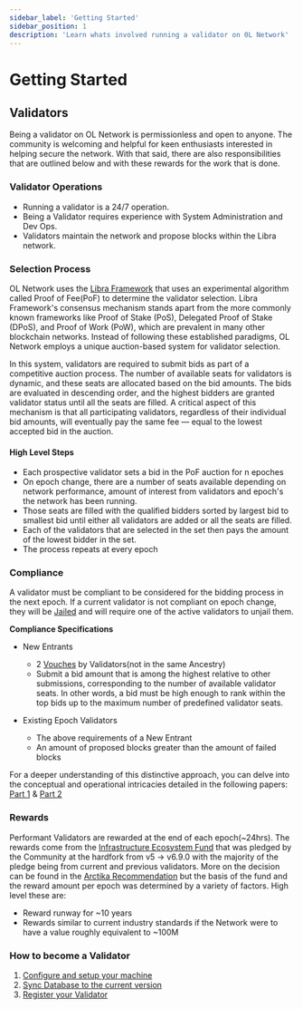```yaml
---
sidebar_label: 'Getting Started'
sidebar_position: 1
description: 'Learn whats involved running a validator on 0L Network'
---
```

# Getting Started

## Validators

Being a validator on OL Network is permissionless and open to anyone. The community is welcoming and helpful for keen enthusiasts interested in helping secure the network. With that said, there are also responsibilities that are outlined below and with these rewards for the work that is done.

### Validator Operations
- Running a validator is a 24/7 operation. 
- Being a Validator requires experience with System Administration and Dev Ops.
- Validators maintain the network and propose blocks within the Libra network. 

### Selection Process
OL Network uses the [Libra Framework](https://github.com/0LNetworkCommunity/libra-framework) that uses an experimental algorithm called Proof of Fee(PoF) to determine the validator selection. Libra Framework's consensus mechanism stands apart from the more commonly known frameworks like Proof of Stake (PoS), Delegated Proof of Stake (DPoS), and Proof of Work (PoW), which are prevalent in many other blockchain networks. Instead of following these established paradigms, OL Network employs a unique auction-based system for validator selection.

In this system, validators are required to submit bids as part of a competitive auction process. The number of available seats for validators is dynamic, and these seats are allocated based on the bid amounts. The bids are evaluated in descending order, and the highest bidders are granted validator status until all the seats are filled. A critical aspect of this mechanism is that all participating validators, regardless of their individual bid amounts, will eventually pay the same fee — equal to the lowest accepted bid in the auction.

#### High Level Steps
- Each prospective validator sets a bid in the PoF auction for n epoches
- On epoch change, there are a number of seats available depending on network performance, amount of interest from validators and epoch's the network has been running.
- Those seats are filled with the qualified bidders sorted by largest bid to smallest bid until either all validators are added or all the seats are filled.
- Each of the validators that are selected in the set then pays the amount of the lowest bidder in the set.
- The process repeats at every epoch

### Compliance
A validator must be compliant to be considered for the bidding process in the next epoch. If a current validator is not compliant on epoch change, they will be [Jailed](/tools/txs/validator#manage-jail-operations) and will require one of the active validators to unjail them.

**Compliance Specifications**
- New Entrants
    - 2 [Vouches](/tools/txs/validator#manage-vouching-operations) by Validators(not in the same Ancestry)
    - Submit a bid amount that is among the highest relative to other submissions, corresponding to the number of available validator seats. In other words, a bid must be high enough to rank within the top bids up to the maximum number of predefined validator seats. 

- Existing Epoch Validators
    - The above requirements of a New Entrant
    - An amount of proposed blocks greater than the amount of failed blocks

For a deeper understanding of this distinctive approach, you can delve into the conceptual and operational intricacies detailed in the following papers: [Part 1](https://0l.network/2022/10/15/proof-of-fee-part-1/) & [Part 2](https://0l.network/2022/10/20/proof-of-fee-part-2-a-proposal/)

### Rewards
Performant Validators are rewarded at the end of each epoch(~24hrs). The rewards come from the [Infrastructure Ecosystem Fund](https://0l.network/2022/10/11/proposal-2210-8-infrastructure-escrow-funding/) that was pledged by the Community at the hardfork from v5 -> v6.9.0 with the majority of the pledge being from current and previous validators. More on the decision can be found in the [Arctika Recommendation](https://0l.network/2023/05/23/team-arctika-recommendation/) but the basis of the fund and the reward amount per epoch was determined by a variety of factors. High level these are:
- Reward runway for ~10 years
- Rewards similar to current industry standards if the Network were to have a value roughly equivalent to ~100M  


### How to become a Validator
1. [Configure and setup your machine](/validators/running-a-validator)
2. [Sync Database to the current version](/validators/restore)
3. [Register your Validator](/validators/register)

